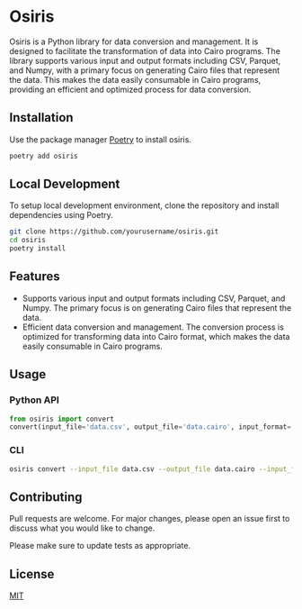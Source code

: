 # Osiris

Osiris is a Python library for data conversion and management. It is designed to facilitate the transformation of data into Cairo programs. The library supports various input and output formats including CSV, Parquet, and Numpy, with a primary focus on generating Cairo files that represent the data. This makes the data easily consumable in Cairo programs, providing an efficient and optimized process for data conversion.

## Installation

Use the package manager [Poetry](https://python-poetry.org/docs/) to install osiris.

```bash
poetry add osiris
```

## Local Development

To setup local development environment, clone the repository and install dependencies using Poetry.

```bash
git clone https://github.com/yourusername/osiris.git
cd osiris
poetry install
```

## Features

- Supports various input and output formats including CSV, Parquet, and Numpy. The primary focus is on generating Cairo files that represent the data.
- Efficient data conversion and management. The conversion process is optimized for transforming data into Cairo format, which makes the data easily consumable in Cairo programs.

## Usage

### Python API

```python
from osiris import convert
convert(input_file='data.csv', output_file='data.cairo', input_format='csv', output_format='cairo')
```

### CLI

```bash
osiris convert --input_file data.csv --output_file data.cairo --input_format csv --output_format cairo
```

## Contributing

Pull requests are welcome. For major changes, please open an issue first to discuss what you would like to change.

Please make sure to update tests as appropriate.

## License

[MIT](https://choosealicense.com/licenses/mit/)

